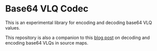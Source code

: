 # Base64 VLQ Codec

This is an experimental library for encoding and decoding base64 VLQ values.

This repository is also a companion to this [blog post](https://www.lucidchart.com/techblog/2019/08/22/decode-encoding-base64-vlqs-source-maps/) on decoding and encoding base64 VLQs in source maps.
